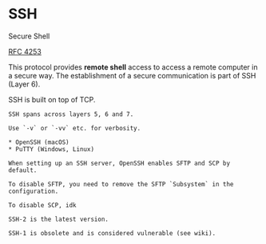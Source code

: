 # SSH

Secure Shell

[RFC 4253](https://www.rfc-editor.org/rfc/rfc4253.html)

This protocol provides **remote shell** access to access a remote computer in a secure way. The establishment of a secure communication is part of SSH (Layer 6).

SSH is built on top of TCP.

~~~admonish hint title="SSH across multiple OSI layers"
SSH spans across layers 5, 6 and 7.
~~~

~~~admonish tip
Use `-v` or `-vv` etc. for verbosity.
~~~

~~~admonish info title="SSH implementations"
* OpenSSH (macOS)
* PuTTY (Windows, Linux)
~~~

~~~admonish warning
When setting up an SSH server, OpenSSH enables SFTP and SCP by default.

To disable SFTP, you need to remove the SFTP `Subsystem` in the configuration.

To disable SCP, idk
~~~

~~~admonish info title="SSH versions"
SSH-2 is the latest version.

SSH-1 is obsolete and is considered vulnerable (see wiki).
~~~
